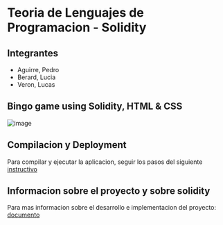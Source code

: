 # Teoria de Lenguajes de Programacion - Solidity

## Integrantes

- Aguirre, Pedro
- Berard, Lucia
- Veron, Lucas

## Bingo game using Solidity, HTML & CSS
![image](https://user-images.githubusercontent.com/50753891/176110802-7eca6520-7fb9-4ab3-b9cc-2bed5b10fdda.png)


## Compilacion y Deployment

Para compilar y ejecutar la aplicacion, seguir los pasos del siguiente [instructivo](https://github.com/lmberard/TDL_Solidity/blob/main/CONTRIBUTING.md)

## Informacion sobre el proyecto y sobre solidity

Para mas informacion sobre el desarrollo e implementacion del proyecto: [documento](https://github.com/lmberard/TDL_Solidity/blob/main/SOLIDITY.md)

